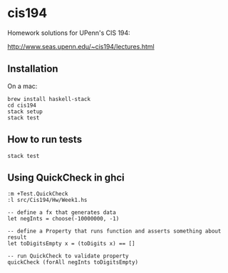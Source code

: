 # cis194

Homework solutions for UPenn's CIS 194:

http://www.seas.upenn.edu/~cis194/lectures.html

## Installation

On a mac:

    brew install haskell-stack
    cd cis194
    stack setup
    stack test

## How to run tests

```
stack test
```

## Using QuickCheck in ghci

    :m +Test.QuickCheck
    :l src/Cis194/Hw/Week1.hs 

    -- define a fx that generates data
    let negInts = choose(-10000000, -1)

    -- define a Property that runs function and asserts something about result
    let toDigitsEmpty x = (toDigits x) == []

    -- run QuickCheck to validate property
    quickCheck (forAll negInts toDigitsEmpty)
